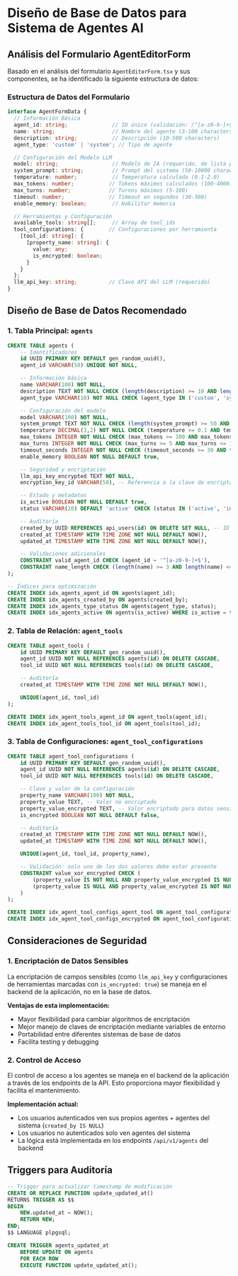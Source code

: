 # Diseño de Base de Datos para Sistema de Agentes AI

## Análisis del Formulario AgentEditorForm

Basado en el análisis del formulario `AgentEditorForm.tsx` y sus componentes, se ha identificado la siguiente estructura de datos:

### Estructura de Datos del Formulario

```typescript
interface AgentFormData {
  // Información Básica
  agent_id: string;              // ID único (validación: /^[a-z0-9-]+$/, 3-50 chars)
  name: string;                  // Nombre del agente (3-100 characters)
  description: string;           // Descripción (10-500 characters)
  agent_type: 'custom' | 'system'; // Tipo de agente

  // Configuración del Modelo LLM
  model: string;                 // Modelo de IA (requerido, de lista predefinida)
  system_prompt: string;         // Prompt del sistema (50-10000 characters)
  temperature: number;           // Temperatura calculada (0.1-2.0)
  max_tokens: number;           // Tokens máximos calculados (100-4000)
  max_turns: number;            // Turnos máximos (5-100)
  timeout: number;              // Timeout en segundos (30-300)
  enable_memory: boolean;        // Habilitar memoria

  // Herramientas y Configuración
  available_tools: string[];     // Array de tool_ids
  tool_configurations: {        // Configuraciones por herramienta
    [tool_id: string]: {
      [property_name: string]: {
        value: any;
        is_encrypted: boolean;
      }
    }
  };
  llm_api_key: string;          // Clave API del LLM (requerido)
}
```

## Diseño de Base de Datos Recomendado

### 1. Tabla Principal: `agents`

```sql
CREATE TABLE agents (
    -- Identificadores
    id UUID PRIMARY KEY DEFAULT gen_random_uuid(),
    agent_id VARCHAR(50) UNIQUE NOT NULL,

    -- Información básica
    name VARCHAR(100) NOT NULL,
    description TEXT NOT NULL CHECK (length(description) >= 10 AND length(description) <= 500),
    agent_type VARCHAR(10) NOT NULL CHECK (agent_type IN ('custom', 'system')),

    -- Configuración del modelo
    model VARCHAR(100) NOT NULL,
    system_prompt TEXT NOT NULL CHECK (length(system_prompt) >= 50 AND length(system_prompt) <= 10000),
    temperature DECIMAL(3,2) NOT NULL CHECK (temperature >= 0.1 AND temperature <= 2.0),
    max_tokens INTEGER NOT NULL CHECK (max_tokens >= 100 AND max_tokens <= 4000),
    max_turns INTEGER NOT NULL CHECK (max_turns >= 5 AND max_turns <= 100),
    timeout_seconds INTEGER NOT NULL CHECK (timeout_seconds >= 30 AND timeout_seconds <= 300),
    enable_memory BOOLEAN NOT NULL DEFAULT true,

    -- Seguridad y encriptación
    llm_api_key_encrypted TEXT NOT NULL,
    encryption_key_id VARCHAR(50), -- Referencia a la clave de encriptación usada

    -- Estado y metadatos
    is_active BOOLEAN NOT NULL DEFAULT true,
    status VARCHAR(20) DEFAULT 'active' CHECK (status IN ('active', 'inactive', 'error')),

    -- Auditoría
    created_by UUID REFERENCES api_users(id) ON DELETE SET NULL, -- ID del usuario que creó el agente
    created_at TIMESTAMP WITH TIME ZONE NOT NULL DEFAULT NOW(),
    updated_at TIMESTAMP WITH TIME ZONE NOT NULL DEFAULT NOW(),

    -- Validaciones adicionales
    CONSTRAINT valid_agent_id CHECK (agent_id ~ '^[a-z0-9-]+$'),
    CONSTRAINT name_length CHECK (length(name) >= 3 AND length(name) <= 100)
);

-- Índices para optimización
CREATE INDEX idx_agents_agent_id ON agents(agent_id);
CREATE INDEX idx_agents_created_by ON agents(created_by);
CREATE INDEX idx_agents_type_status ON agents(agent_type, status);
CREATE INDEX idx_agents_active ON agents(is_active) WHERE is_active = true;
```

### 2. Tabla de Relación: `agent_tools`

```sql
CREATE TABLE agent_tools (
    id UUID PRIMARY KEY DEFAULT gen_random_uuid(),
    agent_id UUID NOT NULL REFERENCES agents(id) ON DELETE CASCADE,
    tool_id UUID NOT NULL REFERENCES tools(id) ON DELETE CASCADE,

    -- Auditoría
    created_at TIMESTAMP WITH TIME ZONE NOT NULL DEFAULT NOW(),

    UNIQUE(agent_id, tool_id)
);

CREATE INDEX idx_agent_tools_agent_id ON agent_tools(agent_id);
CREATE INDEX idx_agent_tools_tool_id ON agent_tools(tool_id);
```

### 3. Tabla de Configuraciones: `agent_tool_configurations`

```sql
CREATE TABLE agent_tool_configurations (
    id UUID PRIMARY KEY DEFAULT gen_random_uuid(),
    agent_id UUID NOT NULL REFERENCES agents(id) ON DELETE CASCADE,
    tool_id UUID NOT NULL REFERENCES tools(id) ON DELETE CASCADE,

    -- Clave y valor de la configuración
    property_name VARCHAR(100) NOT NULL,
    property_value TEXT, -- Valor no encriptado
    property_value_encrypted TEXT, -- Valor encriptado para datos sensibles
    is_encrypted BOOLEAN NOT NULL DEFAULT false,

    -- Auditoría
    created_at TIMESTAMP WITH TIME ZONE NOT NULL DEFAULT NOW(),
    updated_at TIMESTAMP WITH TIME ZONE NOT NULL DEFAULT NOW(),

    UNIQUE(agent_id, tool_id, property_name),

    -- Validación: solo uno de los dos valores debe estar presente
    CONSTRAINT value_xor_encrypted CHECK (
        (property_value IS NOT NULL AND property_value_encrypted IS NULL AND is_encrypted = false) OR
        (property_value IS NULL AND property_value_encrypted IS NOT NULL AND is_encrypted = true)
    )
);

CREATE INDEX idx_agent_tool_configs_agent_tool ON agent_tool_configurations(agent_id, tool_id);
CREATE INDEX idx_agent_tool_configs_encrypted ON agent_tool_configurations(is_encrypted) WHERE is_encrypted = true;
```


## Consideraciones de Seguridad

### 1. Encriptación de Datos Sensibles

La encriptación de campos sensibles (como `llm_api_key` y configuraciones de herramientas marcadas con `is_encrypted: true`) se maneja en el backend de la aplicación, no en la base de datos.

**Ventajas de esta implementación:**
- Mayor flexibilidad para cambiar algoritmos de encriptación
- Mejor manejo de claves de encriptación mediante variables de entorno
- Portabilidad entre diferentes sistemas de base de datos
- Facilita testing y debugging

### 2. Control de Acceso

El control de acceso a los agentes se maneja en el backend de la aplicación a través de los endpoints de la API. Esto proporciona mayor flexibilidad y facilita el mantenimiento.

**Implementación actual:**
- Los usuarios autenticados ven sus propios agentes + agentes del sistema (`created_by IS NULL`)
- Los usuarios no autenticados solo ven agentes del sistema
- La lógica está implementada en los endpoints `/api/v1/agents` del backend

## Triggers para Auditoría

```sql
-- Trigger para actualizar timestamp de modificación
CREATE OR REPLACE FUNCTION update_updated_at()
RETURNS TRIGGER AS $$
BEGIN
    NEW.updated_at = NOW();
    RETURN NEW;
END;
$$ LANGUAGE plpgsql;

CREATE TRIGGER agents_updated_at
    BEFORE UPDATE ON agents
    FOR EACH ROW
    EXECUTE FUNCTION update_updated_at();

```